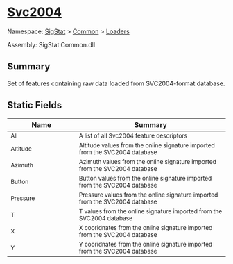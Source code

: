 # [Svc2004](./Svc2004.md)

Namespace: [SigStat]() > [Common](./../README.md) > [Loaders](./README.md)

Assembly: SigStat.Common.dll

## Summary
Set of features containing raw data loaded from SVC2004-format database.

## Static Fields

| Name | Summary | 
| --- | --- | 
| <sub>All</sub><div style="pointer-events:none;cursor:default;"><img width=200 style="max-height:100%;max-width:100%;"/></div>| <sub>A list of all Svc2004 feature descriptors</sub>| <br>
| <sub>Altitude</sub><div style="pointer-events:none;cursor:default;"><img width=200 style="max-height:100%;max-width:100%;"/></div>| <sub>Altitude values from the online signature imported from the SVC2004 database</sub>| <br>
| <sub>Azimuth</sub><div style="pointer-events:none;cursor:default;"><img width=200 style="max-height:100%;max-width:100%;"/></div>| <sub>Azimuth values from the online signature imported from the SVC2004 database</sub>| <br>
| <sub>Button</sub><div style="pointer-events:none;cursor:default;"><img width=200 style="max-height:100%;max-width:100%;"/></div>| <sub>Button values from the online signature imported from the SVC2004 database</sub>| <br>
| <sub>Pressure</sub><div style="pointer-events:none;cursor:default;"><img width=200 style="max-height:100%;max-width:100%;"/></div>| <sub>Pressure values from the online signature imported from the SVC2004 database</sub>| <br>
| <sub>T</sub><div style="pointer-events:none;cursor:default;"><img width=200 style="max-height:100%;max-width:100%;"/></div>| <sub>T values from the online signature imported from the SVC2004 database</sub>| <br>
| <sub>X</sub><div style="pointer-events:none;cursor:default;"><img width=200 style="max-height:100%;max-width:100%;"/></div>| <sub>X cooridnates from the online signature imported from the SVC2004 database</sub>| <br>
| <sub>Y</sub><div style="pointer-events:none;cursor:default;"><img width=200 style="max-height:100%;max-width:100%;"/></div>| <sub>Y cooridnates from the online signature imported from the SVC2004 database</sub>| <br>


